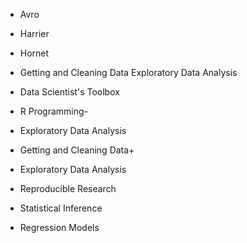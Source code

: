 * Avro
* Harrier
* Hornet
* Getting and Cleaning Data
Exploratory Data Analysis

* Data Scientist's Toolbox

* R Programming-
* Exploratory Data Analysis

* Getting and Cleaning Data+

* Exploratory Data Analysis

* Reproducible Research

* Statistical Inference
* Regression Models
